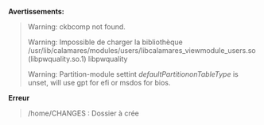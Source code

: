 **Avertissements:**
> Warning: ckbcomp not found.
> 
> Warning: Impossible de charger la bibliothèque /usr/lib/calamares/modules/users/libcalamares_viewmodule_users.so (libpwquality.so.1)
> libpwquality
> 
> Warning: Partition-module settint *defaultPartitiononTableType* is unset, will use gpt for efi or msdos for bios.

**Erreur**
> /home/CHANGES : Dossier à crée
